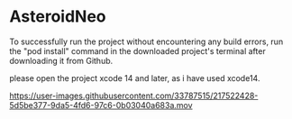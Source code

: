 # AsteroidNeo


To successfully run the project without encountering any build errors, run the "pod install" command in the downloaded project's terminal after downloading it from Github.

please open the project xcode 14 and later, as i have used xcode14.




https://user-images.githubusercontent.com/33787515/217522428-5d5be377-9da5-4fd6-97c6-0b03040a683a.mov

